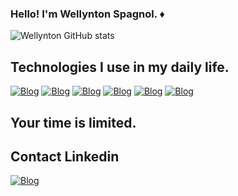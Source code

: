 ### Hello! I'm Wellynton Spagnol. ♦️

![Wellynton GitHub stats](https://github-readme-stats.vercel.app/api?username=spagnol10&show_icons=true&theme=radical)

## Technologies I use in my daily life.

[![Blog](https://img.shields.io/badge/HTML5-E34F26?style=for-the-badge&logo=html5&logoColor=white)](https://www.linkedin.com/in/wellyntonspagnol/)
[![Blog](https://img.shields.io/badge/CSS3-1572B6?style=for-the-badge&logo=css3&logoColor=white)](https://www.linkedin.com/in/wellyntonspagnol/)
[![Blog](https://img.shields.io/badge/JavaScript-F7DF1E?style=for-the-badge&logo=javascript&logoColor=black
)](https://www.linkedin.com/in/wellyntonspagnol/)
[![Blog](https://img.shields.io/badge/Node.js-43853D?style=for-the-badge&logo=node.js&logoColor=white)](https://www.linkedin.com/in/wellyntonspagnol/)
[![Blog](https://img.shields.io/badge/C-00599C?style=for-the-badge&logo=c&logoColor=white)](https://www.linkedin.com/in/wellyntonspagnol/)
[![Blog](https://img.shields.io/badge/C%2B%2B-00599C?style=for-the-badge&logo=c%2B%2B&logoColor=white
)](https://www.linkedin.com/in/wellyntonspagnol/)

## Your time is limited.

## Contact Linkedin
[![Blog](https://img.shields.io/badge/LinkedIn-0077B5?style=for-the-badge&logo=linkedin&logoColor=white)](https://www.linkedin.com/in/wellyntonspagnol/)

